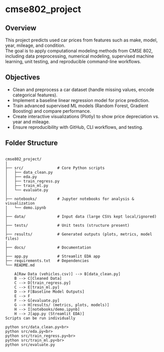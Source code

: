 # cmse802_project
## Overview
This project predicts used car prices from features such as make, model, year, mileage, and condition.  
The goal is to apply computational modeling methods from CMSE 802, including data preprocessing, numerical modeling, supervised machine learning, unit testing, and reproducible command-line workflows.  

## Objectives
- Clean and preprocess a car dataset (handle missing values, encode categorical features).  
- Implement a baseline linear regression model for price prediction.  
- Train advanced supervised ML models (Random Forest, Gradient Boosting) and compare performance.  
- Create interactive visualizations (Plotly) to show price depreciation vs. year and mileage.  
- Ensure reproducibility with GitHub, CLI workflows, and testing.
## Folder Structure
```

cmse802_project/
│
├── src/               # Core Python scripts
│   ├── data_clean.py
│   ├── eda.py
│   ├── train_regress.py
│   ├── train_ml.py
│   └── evaluate.py
│
├── notebooks/         # Jupyter notebooks for analysis & visualization
│   └── demo.ipynb
│
├── data/              # Input data (large CSVs kept local/ignored)
│
├── tests/             # Unit tests (structure present)
│
├── results/           # Generated outputs (plots, metrics, model files)
│
├── docs/              # Documentation
│
├── app.py             # Streamlit EDA app
├── requirements.txt   # Dependencies
└── README.md

```
```
    A[Raw Data (vehicles.csv)] --> B[data_clean.py]
    B --> C[Cleaned Data]
    C --> D[train_regress.py]
    C --> E[train_ml.py]
    D --> F[Baseline Model Outputs]
    E --> F
    F --> G[evaluate.py]
    G --> H[results/ (metrics, plots, models)]
    H --> I[notebooks/demo.ipynb]
    H --> J[app.py (Streamlit EDA)]
Scripts can be run individually

python src/data_clean.py<br>
python src/eda.py<br>
python src/train_regress.py<br>
python src/train_ml.py<br>
python src/evaluate.py
